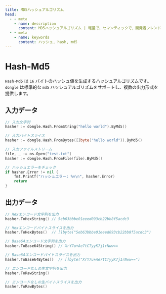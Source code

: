 ```yaml
---
title: MD5ハッシュアルゴリズム
head:
  - - meta
    - name: description
      content: MD5ハッシュアルゴリズム | 軽量で、セマンティックで、開発者フレンドリーなgolang エンコード&暗号ライブラリ
  - - meta
    - name: keywords
      content: ハッシュ, hash, md5
---
```


# Hash-Md5

`Hash-Md5` は `16` バイトのハッシュ値を生成するハッシュアルゴリズムです。`dongle` は標準的な `md5` ハッシュアルゴリズムをサポートし、複数の出力形式を提供します。

## 入力データ

```go
// 入力文字列
hasher := dongle.Hash.FromString("hello world").ByMd5()

// 入力バイトスライス
hasher := dongle.Hash.FromBytes([]byte("hello world")).ByMd5()

// 入力ファイルストリーム
file, _ := os.Open("test.txt")
hasher := dongle.Hash.FromFile(file).ByMd5()

// ハッシュエラーをチェック
if hasher.Error != nil {
	fmt.Printf("ハッシュエラー: %v\n", hasher.Error)
	return
}
```

## 出力データ

```go
// Hexエンコード文字列を出力
hasher.ToHexString() // 5eb63bbbe01eeed093cb22bb8f5acdc3

// Hexエンコードバイトスライスを出力
hasher.ToHexBytes()  // []byte("5eb63bbbe01eeed093cb22bb8f5acdc3")

// Base64エンコード文字列を出力
hasher.ToBase64String() // XrY7u+Ae7tCTyyK7j1rNww==

// Base64エンコードバイトスライスを出力
hasher.ToBase64Bytes()  // []byte("XrY7u+Ae7tCTyyK7j1rNww==")

// エンコードなしの生文字列を出力
hasher.ToRawString()

// エンコードなしの生バイトスライスを出力
hasher.ToRawBytes()
``` 